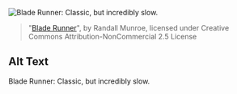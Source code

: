 ![Blade Runner: Classic, but incredibly slow.](https://imgs.xkcd.com/comics/blade_runner.png)
> "[Blade Runner](https://xkcd.com/362/)", by Randall Munroe, licensed under Creative Commons Attribution-NonCommercial 2.5 License

## Alt Text
Blade Runner: Classic, but incredibly slow.
